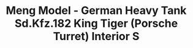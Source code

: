 ---
layout: product
title: "Meng Model - German Heavy Tank Sd.Kfz.182 King Tiger (Porsche Turret) Interior S"
price: "TBA" 
desc: "N/A"
img_path: "/assets/img/MM-SPS-062.jpg"
brand: "N/A"
available: false
special_offer: false
new: false
soon: false
cat: "010000"
subcat: "011000"
subsubcat: "0N/A"
sifra: "MM-SPS-062"
---